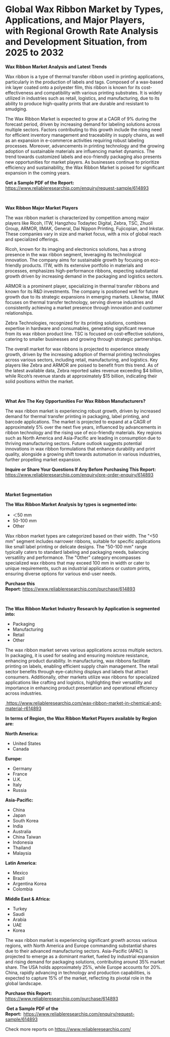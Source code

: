 <p><h1>Global Wax Ribbon Market by Types, Applications, and Major Players, with Regional Growth Rate Analysis and Development Situation, from 2025 to 2032</h1></p><p><strong>Wax Ribbon Market Analysis and Latest Trends</strong></p>
<p><p>Wax ribbon is a type of thermal transfer ribbon used in printing applications, particularly in the production of labels and tags. Composed of a wax-based ink layer coated onto a polyester film, this ribbon is known for its cost-effectiveness and compatibility with various printing substrates. It is widely utilized in industries such as retail, logistics, and manufacturing, due to its ability to produce high-quality prints that are durable and resistant to smudging.</p><p>The Wax Ribbon Market is expected to grow at a CAGR of 9% during the forecast period, driven by increasing demand for labeling solutions across multiple sectors. Factors contributing to this growth include the rising need for efficient inventory management and traceability in supply chains, as well as an expansion in e-commerce activities requiring robust labeling processes. Moreover, advancements in printing technology and the growing adoption of sustainable materials are influencing market dynamics. The trend towards customized labels and eco-friendly packaging also presents new opportunities for market players. As businesses continue to prioritize efficiency and sustainability, the Wax Ribbon Market is poised for significant expansion in the coming years.</p></p>
<p><strong>Get a Sample PDF of the Report:&nbsp;</strong> <a href="https://www.reliableresearchiq.com/enquiry/request-sample/614893?utm_campaign=2284&utm_medium=2&utm_source=Github&utm_content=ia&utm_term=24032025&utm_id=wax-ribbon">https://www.reliableresearchiq.com/enquiry/request-sample/614893</a></p>
<p>&nbsp;</p>
<p><strong>Wax Ribbon Major Market Players</strong></p>
<p><p>The wax ribbon market is characterized by competition among major players like Ricoh, ITW, Hangzhou Todaytec Digital, Zebra, TSC, Zhuoli Group, ARMOR, IIMAK, General, Dai Nippon Printing, Fujicopian, and Inkstar. These companies vary in size and market focus, with a mix of global reach and specialized offerings.</p><p>Ricoh, known for its imaging and electronics solutions, has a strong presence in the wax ribbon segment, leveraging its technological innovation. The company aims for sustainable growth by focusing on eco-friendly products. ITW, with its extensive portfolio in materials and processes, emphasizes high-performance ribbons, expecting substantial growth driven by increasing demand in the packaging and logistics sectors.</p><p>ARMOR is a prominent player, specializing in thermal transfer ribbons and known for its R&D investments. The company is positioned well for future growth due to its strategic expansions in emerging markets. Likewise, IIMAK focuses on thermal transfer technology, serving diverse industries and consistently achieving a market presence through innovation and customer relationships.</p><p>Zebra Technologies, recognized for its printing solutions, combines expertise in hardware and consumables, generating significant revenue from its wax ribbon product line. TSC is focused on cost-effective solutions, catering to smaller businesses and growing through strategic partnerships.</p><p>The overall market for wax ribbons is projected to experience steady growth, driven by the increasing adoption of thermal printing technologies across various sectors, including retail, manufacturing, and logistics. Key players like Zebra and ARMOR are poised to benefit from this trend. As of the latest available data, Zebra reported sales revenue exceeding $4 billion, while Ricoh’s revenue stands at approximately $15 billion, indicating their solid positions within the market.</p></p>
<p>&nbsp;</p>
<p><strong>What Are The Key Opportunities For Wax Ribbon Manufacturers?</strong></p>
<p><p>The wax ribbon market is experiencing robust growth, driven by increased demand for thermal transfer printing in packaging, label printing, and barcode applications. The market is projected to expand at a CAGR of approximately 5% over the next five years, influenced by advancements in ribbon technology and the rising use of eco-friendly materials. Key regions such as North America and Asia-Pacific are leading in consumption due to thriving manufacturing sectors. Future outlook suggests potential innovations in wax ribbon formulations that enhance durability and print quality, alongside a growing shift towards automation in various industries, further propelling market expansion.</p></p>
<p><strong>Inquire or Share Your Questions If Any Before Purchasing This Report:</strong> <a href="https://www.reliableresearchiq.com/enquiry/pre-order-enquiry/614893?utm_campaign=2284&utm_medium=2&utm_source=Github&utm_content=ia&utm_term=24032025&utm_id=wax-ribbon">https://www.reliableresearchiq.com/enquiry/pre-order-enquiry/614893</a></p>
<p>&nbsp;</p>
<p><strong>Market Segmentation</strong></p>
<p><strong>The Wax Ribbon Market Analysis by types is segmented into:</strong></p>
<p><ul><li>＜50 mm</li><li>50-100 mm</li><li>Other</li></ul></p>
<p><p>Wax ribbon market types are categorized based on their width. The "<50 mm" segment includes narrower ribbons, suitable for specific applications like small label printing or delicate designs. The "50-100 mm" range typically caters to standard labeling and packaging needs, balancing versatility and performance. The "Other" category encompasses specialized wax ribbons that may exceed 100 mm in width or cater to unique requirements, such as industrial applications or custom prints, ensuring diverse options for various end-user needs.</p></p>
<p><strong>Purchase this Report:&nbsp;</strong><a href="https://www.reliableresearchiq.com/purchase/614893?utm_campaign=2284&utm_medium=2&utm_source=Github&utm_content=ia&utm_term=24032025&utm_id=wax-ribbon">https://www.reliableresearchiq.com/purchase/614893</a></p>
<p>&nbsp;</p>
<p><strong>The Wax Ribbon Market Industry Research by Application is segmented into:</strong></p>
<p><ul><li>Packaging</li><li>Manufacturing</li><li>Retail</li><li>Other</li></ul></p>
<p><p>The wax ribbon market serves various applications across multiple sectors. In packaging, it is used for sealing and ensuring moisture resistance, enhancing product durability. In manufacturing, wax ribbons facilitate printing on labels, enabling efficient supply chain management. The retail sector benefits through eye-catching displays and labels that attract consumers. Additionally, other markets utilize wax ribbons for specialized applications like crafting and logistics, highlighting their versatility and importance in enhancing product presentation and operational efficiency across industries.</p></p>
<p><a href="https://www.reliableresearchiq.com/wax-ribbon-market-in-chemical-and-material-r614893?utm_campaign=2284&utm_medium=2&utm_source=Github&utm_content=ia&utm_term=24032025&utm_id=wax-ribbon">&nbsp;https://www.reliableresearchiq.com/wax-ribbon-market-in-chemical-and-material-r614893</a></p>
<p><strong>In terms of Region, the Wax Ribbon Market Players available by Region are:</strong></p>
<p>
    <p> <strong> North America: </strong>
        <ul>
            <li>United States</li>
            <li>Canada</li>
        </ul>
        </p> 
    <p> <strong> Europe: </strong>
        <ul>
            <li>Germany</li>
            <li>France</li>
            <li>U.K.</li>
            <li>Italy</li>
            <li>Russia</li>
        </ul>
        </p> 
    <p> <strong> Asia-Pacific: </strong>
        <ul>
            <li>China</li>
            <li>Japan</li>
            <li>South Korea</li>
            <li>India</li>
            <li>Australia</li>
            <li>China Taiwan</li>
            <li>Indonesia</li>
            <li>Thailand</li>
            <li>Malaysia</li>
        </ul>
        </p> 
    <p> <strong> Latin America: </strong>
        <ul>
            <li>Mexico</li>
            <li>Brazil</li>
            <li>Argentina Korea</li>
            <li>Colombia</li>
        </ul>
        </p> 
    <p> <strong> Middle East & Africa: </strong>
        <ul>
            <li>Turkey</li>
            <li>Saudi</li>
            <li>Arabia</li>
            <li>UAE</li>
            <li>Korea</li>
        </ul>
    </p>
    </p>
<p><p>The wax ribbon market is experiencing significant growth across various regions, with North America and Europe commanding substantial shares due to their advanced manufacturing sectors. Asia-Pacific (APAC) is projected to emerge as a dominant market, fueled by industrial expansion and rising demand for packaging solutions, contributing around 35% market share. The USA holds approximately 25%, while Europe accounts for 20%. China, rapidly advancing in technology and production capabilities, is expected to capture 15% of the market, reflecting its pivotal role in the global landscape.</p></p>
<p><strong>Purchase this Report: </strong><a href="https://www.reliableresearchiq.com/purchase/614893?utm_campaign=2284&utm_medium=2&utm_source=Github&utm_content=ia&utm_term=24032025&utm_id=wax-ribbon">https://www.reliableresearchiq.com/purchase/614893</a></p>
<p>&nbsp;<strong>Get a Sample PDF of the Report:&nbsp;&nbsp;</strong><a href="https://www.reliableresearchiq.com/enquiry/request-sample/614893?utm_campaign=2284&utm_medium=2&utm_source=Github&utm_content=ia&utm_term=24032025&utm_id=wax-ribbon">https://www.reliableresearchiq.com/enquiry/request-sample/614893</a></p>
<p><strong></strong></p>
<p>Check more reports on <a href="https://www.reliableresearchiq.com/?utm_campaign=2284&utm_medium=2&utm_source=Github&utm_content=ia&utm_term=24032025&utm_id=wax-ribbon">https://www.reliableresearchiq.com/</a></p>